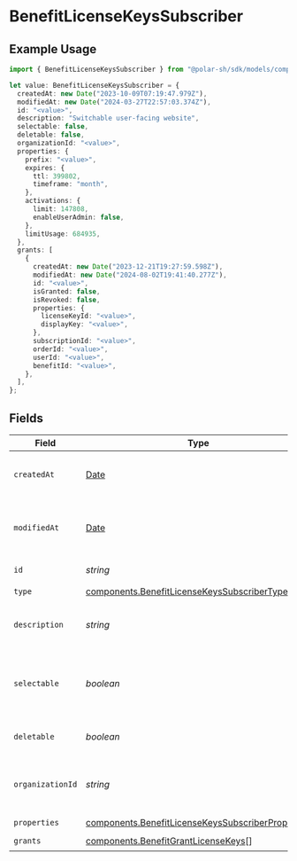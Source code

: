 # BenefitLicenseKeysSubscriber

## Example Usage

```typescript
import { BenefitLicenseKeysSubscriber } from "@polar-sh/sdk/models/components";

let value: BenefitLicenseKeysSubscriber = {
  createdAt: new Date("2023-10-09T07:19:47.979Z"),
  modifiedAt: new Date("2024-03-27T22:57:03.374Z"),
  id: "<value>",
  description: "Switchable user-facing website",
  selectable: false,
  deletable: false,
  organizationId: "<value>",
  properties: {
    prefix: "<value>",
    expires: {
      ttl: 399802,
      timeframe: "month",
    },
    activations: {
      limit: 147808,
      enableUserAdmin: false,
    },
    limitUsage: 684935,
  },
  grants: [
    {
      createdAt: new Date("2023-12-21T19:27:59.598Z"),
      modifiedAt: new Date("2024-08-02T19:41:40.277Z"),
      id: "<value>",
      isGranted: false,
      isRevoked: false,
      properties: {
        licenseKeyId: "<value>",
        displayKey: "<value>",
      },
      subscriptionId: "<value>",
      orderId: "<value>",
      userId: "<value>",
      benefitId: "<value>",
    },
  ],
};
```

## Fields

| Field                                                                                                                  | Type                                                                                                                   | Required                                                                                                               | Description                                                                                                            |
| ---------------------------------------------------------------------------------------------------------------------- | ---------------------------------------------------------------------------------------------------------------------- | ---------------------------------------------------------------------------------------------------------------------- | ---------------------------------------------------------------------------------------------------------------------- |
| `createdAt`                                                                                                            | [Date](https://developer.mozilla.org/en-US/docs/Web/JavaScript/Reference/Global_Objects/Date)                          | :heavy_check_mark:                                                                                                     | Creation timestamp of the object.                                                                                      |
| `modifiedAt`                                                                                                           | [Date](https://developer.mozilla.org/en-US/docs/Web/JavaScript/Reference/Global_Objects/Date)                          | :heavy_check_mark:                                                                                                     | Last modification timestamp of the object.                                                                             |
| `id`                                                                                                                   | *string*                                                                                                               | :heavy_check_mark:                                                                                                     | The ID of the benefit.                                                                                                 |
| `type`                                                                                                                 | [components.BenefitLicenseKeysSubscriberType](../../models/components/benefitlicensekeyssubscribertype.md)             | :heavy_check_mark:                                                                                                     | N/A                                                                                                                    |
| `description`                                                                                                          | *string*                                                                                                               | :heavy_check_mark:                                                                                                     | The description of the benefit.                                                                                        |
| `selectable`                                                                                                           | *boolean*                                                                                                              | :heavy_check_mark:                                                                                                     | Whether the benefit is selectable when creating a product.                                                             |
| `deletable`                                                                                                            | *boolean*                                                                                                              | :heavy_check_mark:                                                                                                     | Whether the benefit is deletable.                                                                                      |
| `organizationId`                                                                                                       | *string*                                                                                                               | :heavy_check_mark:                                                                                                     | The ID of the organization owning the benefit.                                                                         |
| `properties`                                                                                                           | [components.BenefitLicenseKeysSubscriberProperties](../../models/components/benefitlicensekeyssubscriberproperties.md) | :heavy_check_mark:                                                                                                     | N/A                                                                                                                    |
| `grants`                                                                                                               | [components.BenefitGrantLicenseKeys](../../models/components/benefitgrantlicensekeys.md)[]                             | :heavy_check_mark:                                                                                                     | N/A                                                                                                                    |